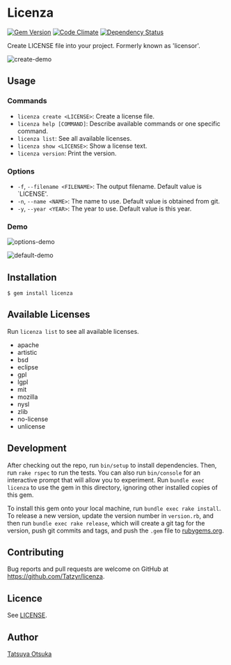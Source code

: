 # Licenza

[![Gem Version](https://badge.fury.io/rb/licenza.svg)](http://badge.fury.io/rb/licenza)
[![Code Climate](https://codeclimate.com/github/Tatzyr/licenza/badges/gpa.svg)](https://codeclimate.com/github/Tatzyr/licenza)
[![Dependency Status](https://gemnasium.com/Tatzyr/licenza.svg)](https://gemnasium.com/Tatzyr/licenza)


Create LICENSE file into your project. Formerly known as 'licensor'.

![create-demo](https://cloud.githubusercontent.com/assets/1025461/7900296/ab43db5a-0788-11e5-9e61-7a3366ff460d.gif)


## Usage
### Commands

* `licenza create <LICENSE>`: Create a license file.
* `licenza help [COMMAND]`: Describe available commands or one specific command.
* `licenza list`: See all available licenses.
* `licenza show <LICENSE>`: Show a license text.
* `licenza version`: Print the version.


### Options
* `-f`, `--filename <FILENAME>`: The output filename. Default value is `LICENSE'.
* `-n`, `--name <NAME>`: The name to use. Default value is obtained from git.
* `-y`, `--year <YEAR>`: The year to use. Default value is this year.

### Demo

![options-demo](https://cloud.githubusercontent.com/assets/1025461/7900297/b8a3e45c-0788-11e5-892f-f0670ea3593f.gif)

![default-demo](https://cloud.githubusercontent.com/assets/1025461/7900299/c699421e-0788-11e5-8354-9cbbc4318f91.gif)

## Installation

```
$ gem install licenza
```

## Available Licenses

Run `licenza list` to see all available licenses.

* apache
* artistic
* bsd
* eclipse
* gpl
* lgpl
* mit
* mozilla
* nysl
* zlib
* no-license
* unlicense


## Development

After checking out the repo, run `bin/setup` to install dependencies. Then, run `rake rspec` to run the tests. You can also run `bin/console` for an interactive prompt that will allow you to experiment. Run `bundle exec licenza` to use the gem in this directory, ignoring other installed copies of this gem.

To install this gem onto your local machine, run `bundle exec rake install`. To release a new version, update the version number in `version.rb`, and then run `bundle exec rake release`, which will create a git tag for the version, push git commits and tags, and push the `.gem` file to [rubygems.org](https://rubygems.org).

## Contributing

Bug reports and pull requests are welcome on GitHub at https://github.com/Tatzyr/licenza.


## Licence

See [LICENSE](LICENSE).


## Author

[Tatsuya Otsuka](https://github.com/Tatzyr)
